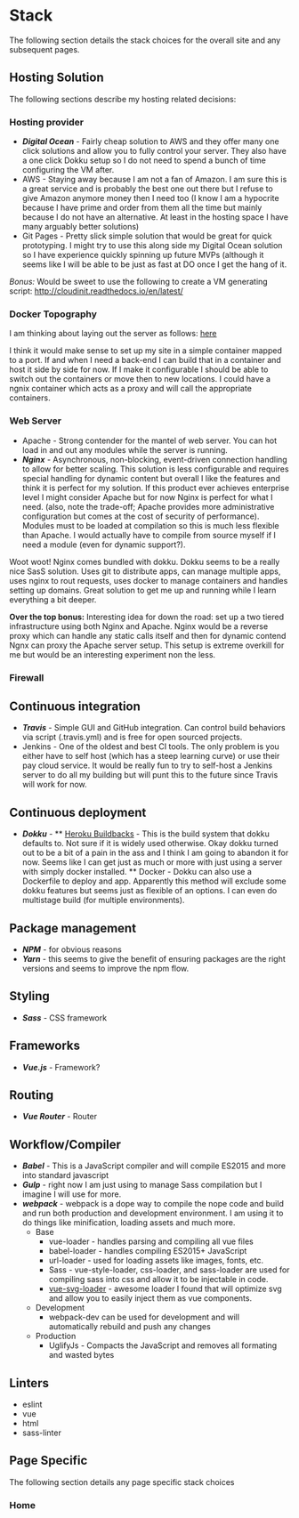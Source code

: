 # Stack
The following section details the stack choices for the overall site and any subsequent pages.

## Hosting Solution
The following sections describe my hosting related decisions:

### Hosting provider
* **_Digital Ocean_** - Fairly cheap solution to AWS and they offer many one click solutions and allow you to fully control your server. They also have a one click Dokku setup so I do not need to spend a bunch of time configuring the VM after.
* AWS - Staying away because I am not a fan of Amazon. I am sure this is a great service and is probably the best one out there but I refuse to give Amazon anymore money then I need too (I know I am a hypocrite because I have prime and order from them all the time but mainly because I do not have an alternative. At least in the hosting space I have many arguably better solutions)
* Git Pages - Pretty slick simple solution that would be great for quick prototyping. I might try to use this along side my Digital Ocean solution so I have experience quickly spinning up future MVPs (although it seems like I will be able to be just as fast at DO once I get the hang of it.

*Bonus:* Would be sweet to use the following to create a VM generating script: http://cloudinit.readthedocs.io/en/latest/

### Docker Topography
I am thinking about laying out the server as follows: [here](http://jasonwilder.com/blog/2014/03/25/automated-nginx-reverse-proxy-for-docker/)

I think it would make sense to set up my site in a simple container mapped to a port. If and when I need a back-end I can build that in a container and host it side by side for now. If I make it configurable I should be able to switch out the containers or move then to new locations. I could have a ngnix container which acts as a proxy and will call the appropriate containers.


### Web Server
* Apache - Strong contender for the mantel of web server. You can hot load in and out any modules while the server is running.
* **_Nginx_** - Asynchronous, non-blocking, event-driven connection handling to allow for better scaling. This solution is less configurable and requires special handling for dynamic content but overall I like the features and think it is perfect for my solution. If this product ever achieves enterprise level I might consider Apache but for now Nginx is perfect for what I need. (also, note the trade-off; Apache provides more administrative configuration but comes at the cost of security of performance). Modules must to be loaded at compilation so this is much less flexible than Apache. I would actually have to compile from source myself if I need a module (even for dynamic support?).

Woot woot! Nginx comes bundled with dokku. Dokku seems to be a really nice SasS solution. Uses git to distribute apps, can manage multiple apps, uses nginx to rout requests, uses docker to manage containers and handles setting up domains. Great solution to get me up and running while I learn everything a bit deeper.

**Over the top bonus:** Interesting idea for down the road: set up a two tiered infrastructure using both Nginx and Apache. Nginx would be a reverse proxy which can handle any static calls itself and then for dynamic contend Ngnx can proxy the Apache server setup. This setup is extreme overkill for me but would be an interesting experiment non the less.

### Firewall

## Continuous integration
* **_Travis_** - Simple GUI and GitHub integration. Can control build behaviors via script (.travis.yml) and is free for open sourced projects.
* Jenkins - One of the oldest and best CI tools. The only problem is you either have to self host (which has a steep learning curve) or use their pay cloud service. It would be really fun to try to self-host a Jenkins server to do all my building but will punt this to the future since Travis will work for now.

## Continuous deployment
* **_Dokku_** -
** [Heroku Buildbacks](https://devcenter.heroku.com/articles/buildpacks) - This is the build system that dokku defaults to. Not sure if it is widely used otherwise. Okay dokku turned out to be a bit of a pain in the ass and I think I am going to abandon it for now. Seems like I can get just as much or more with just using a server with simply docker installed.
** Docker - Dokku can also use a Dockerfile to deploy and app. Apparently this method will exclude some dokku features but seems just as flexible of an options. I can even do multistage build (for multiple environments).

## Package management
* **_NPM_** - for obvious reasons
* **_Yarn_** - this seems to give the benefit of ensuring packages are the right versions and seems to improve the npm flow.

## Styling
* **_Sass_** - CSS framework

## Frameworks
* **_Vue.js_** - Framework?

## Routing
* **_Vue Router_** - Router

## Workflow/Compiler
* **_Babel_** - This is a JavaScript compiler and will compile ES2015 and more into standard javascript
* **_Gulp_** - right now I am just using to manage Sass compilation but I imagine I will use for more.
* **_webpack_** - webpack is a dope way to compile the nope code and build and run both production and development environment. I am using it to do things like minification, loading assets and much more.
  * Base
    * vue-loader - handles parsing and compiling all vue files
    * babel-loader - handles compiling ES2015+ JavaScript
    * url-loader - used for loading assets like images, fonts, etc.
    * Sass - vue-style-loader, css-loader, and sass-loader are used for compiling sass into css and allow it to be injectable in code.
    * [vue-svg-loader](https://github.com/visualfanatic/vue-svg-loader) - awesome loader I found that will optimize svg and allow you to easily inject them as vue components.
  * Development
    * webpack-dev can be used for development and will automatically rebuild and push any changes
  * Production
    * UglifyJs - Compacts the JavaScript and removes all formating and wasted bytes


## Linters
* eslint
* vue
* html
* sass-linter

## Page Specific
The following section details any page specific stack choices

### Home
